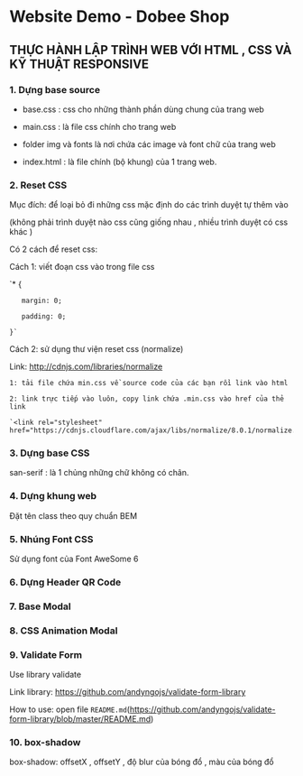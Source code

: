 # Website Demo - Dobee Shop

## THỰC HÀNH LẬP TRÌNH WEB VỚI HTML , CSS VÀ KỸ THUẬT RESPONSIVE

### 1. Dựng base source

- base.css : css cho những thành phần dùng chung của trang web

- main.css : là file css chính cho trang web

- folder img và fonts là nơi chứa các image và font chữ của trang web

- index.html : là file chính (bộ khung) của 1 trang web.

### 2. Reset CSS

Mục đích: để loại bỏ đi những css mặc định do các trình duyệt tự thêm vào 

(không phải trình duyệt nào css cũng giống nhau , nhiều trình duyệt có css khác )

Có 2 cách để reset css:

Cách 1: viết đoạn css vào trong file css 
   
   `* {

       margin: 0;

       padding: 0;

    }`

Cách 2: sử dụng thư viện reset css (normalize)

Link: http://cdnjs.com/libraries/normalize

    1: tải file chứa min.css về source code của các bạn rồi link vào html

    2: link trực tiếp vào luôn, copy link chứa .min.css vào href của thẻ link

    `<link rel="stylesheet" href="https://cdnjs.cloudflare.com/ajax/libs/normalize/8.0.1/normalize.min.css">`

### 3. Dựng base CSS

san-serif : là 1 chủng những chữ không có chân.

### 4. Dựng khung web

Đặt tên class theo quy chuẩn BEM

### 5. Nhúng Font CSS

Sử dụng font của Font AweSome 6

### 6. Dựng Header QR Code 

### 7. Base Modal 

### 8. CSS Animation Modal

### 9. Validate Form 

Use library validate 

Link library: https://github.com/andyngojs/validate-form-library

How to use: open file `README.md`(https://github.com/andyngojs/validate-form-library/blob/master/README.md)

### 10. box-shadow 

box-shadow: offsetX , offsetY , độ blur của bóng đổ , màu của bóng đổ
